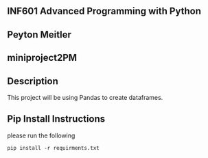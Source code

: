 ## INF601 Advanced Programming with Python
## Peyton Meitler
## miniproject2PM

## Description
This project will be using Pandas to create dataframes.

## Pip Install Instructions

please run the following
```
pip install -r requirments.txt
```